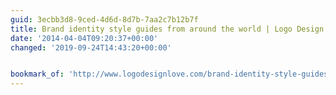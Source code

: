 ```yaml
---
guid: 3ecbb3d8-9ced-4d6d-8d7b-7aa2c7b12b7f
title: Brand identity style guides from around the world | Logo Design Love
date: '2014-04-04T09:20:37+00:00'
changed: '2019-09-24T14:43:20+00:00'


bookmark_of: 'http://www.logodesignlove.com/brand-identity-style-guides'
---
```




